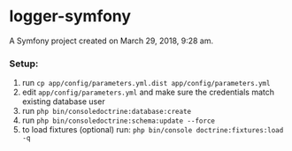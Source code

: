 logger-symfony
==============

A Symfony project created on March 29, 2018, 9:28 am.

### Setup:
1. run
`cp app/config/parameters.yml.dist app/config/parameters.yml`
2. edit `app/config/parameters.yml` and make sure the credentials match existing database user
3. run
`php bin/consoledoctrine:database:create`
4. run 
`php bin/consoledoctrine:schema:update --force`
5. to load fixtures (optional) run:
`php bin/console doctrine:fixtures:load -q`

